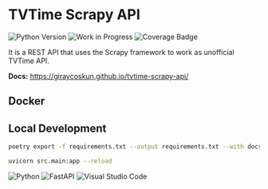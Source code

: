 # TVTime Scrapy API

![Python Version](https://img.shields.io/badge/python-3.11.2-blue.svg)
![Work in Progress](https://img.shields.io/badge/Work-In%20Progress-red)
![Coverage Badge](https://img.shields.io/badge/dynamic/json?color=brightgreen&label=coverage&query=%24.badge&url=https%3A%2F%2Fgithub.com%2Fgiraycoskun%2Ftvtime-scrapy-api%2Factions%2Fruns%2F4801599532%2Flogs%2Fbadge%3Fevent%3Dcoverage)


It is a REST API that uses the Scrapy framework to work as unofficial TVTime API.

**Docs:** <https://giraycoskun.github.io/tvtime-scrapy-api/>

## Docker

## Local Development

```bash
poetry export -f requirements.txt --output requirements.txt --with docs,dev,test
```

```bash
uvicorn src.main:app --reload
```


![Python](https://img.shields.io/badge/python-3670A0?style=for-the-badge&logo=python&logoColor=ffdd54)
![FastAPI](https://img.shields.io/badge/FastAPI-005571?style=for-the-badge&logo=fastapi)
![Visual Studio Code](https://img.shields.io/badge/Visual%20Studio%20Code-0078d7.svg?style=for-the-badge&logo=visual-studio-code&logoColor=white)